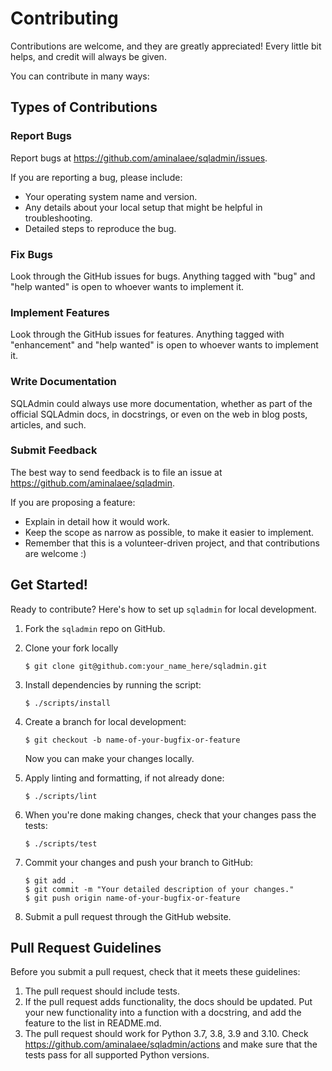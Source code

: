# Contributing

Contributions are welcome, and they are greatly appreciated! Every little bit
helps, and credit will always be given.

You can contribute in many ways:

## Types of Contributions

### Report Bugs

Report bugs at https://github.com/aminalaee/sqladmin/issues.

If you are reporting a bug, please include:

* Your operating system name and version.
* Any details about your local setup that might be helpful in troubleshooting.
* Detailed steps to reproduce the bug.

### Fix Bugs

Look through the GitHub issues for bugs. Anything tagged with "bug" and "help
wanted" is open to whoever wants to implement it.

### Implement Features

Look through the GitHub issues for features. Anything tagged with "enhancement"
and "help wanted" is open to whoever wants to implement it.

### Write Documentation

SQLAdmin could always use more documentation, whether as part of the
official SQLAdmin docs, in docstrings, or even on the web in blog posts,
articles, and such.

### Submit Feedback

The best way to send feedback is to file an issue at https://github.com/aminalaee/sqladmin.

If you are proposing a feature:

* Explain in detail how it would work.
* Keep the scope as narrow as possible, to make it easier to implement.
* Remember that this is a volunteer-driven project, and that contributions
  are welcome :)

## Get Started!

Ready to contribute? Here's how to set up `sqladmin` for local development.

1. Fork the `sqladmin` repo on GitHub.
2. Clone your fork locally

    ```
    $ git clone git@github.com:your_name_here/sqladmin.git
    ```

3. Install dependencies by running the script:

    ```
    $ ./scripts/install
    ```

4. Create a branch for local development:

    ```
    $ git checkout -b name-of-your-bugfix-or-feature
    ```

    Now you can make your changes locally.

5. Apply linting and formatting, if not already done:

    ```
    $ ./scripts/lint
    ```

6. When you're done making changes, check that your changes pass the tests:

    ```
    $ ./scripts/test
    ```

7. Commit your changes and push your branch to GitHub:

    ```
    $ git add .
    $ git commit -m "Your detailed description of your changes."
    $ git push origin name-of-your-bugfix-or-feature
    ```

8. Submit a pull request through the GitHub website.

## Pull Request Guidelines

Before you submit a pull request, check that it meets these guidelines:

1. The pull request should include tests.
2. If the pull request adds functionality, the docs should be updated. Put
   your new functionality into a function with a docstring, and add the
   feature to the list in README.md.
3. The pull request should work for Python 3.7, 3.8, 3.9 and 3.10. Check
   https://github.com/aminalaee/sqladmin/actions
   and make sure that the tests pass for all supported Python versions.
